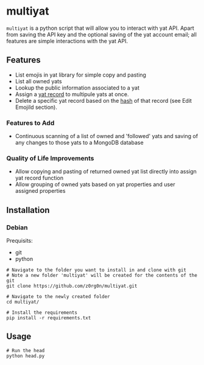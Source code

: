 # multiyat
`multiyat` is a python script that will allow you to interact with yat API.
Apart from saving the API key and the optional saving of the yat account email; all features are simple interactions with the yat API.


## Features
- List emojis in yat library for simple copy and pasting
- List all owned yats
- Lookup the public information associated to a yat
- Assign a [yat record](https://api-docs.y.at/docs/categories) to multipule yats at once.
- Delete a specific yat record based on the [hash](https://api-docs.y.at/docs/api-ref#parameters-18) of that record (see Edit EmojiId section).

### Features to Add
- Continuous scanning of a list of owned and 'followed' yats and saving of any changes to those yats to a MongoDB database

### Quality of Life Improvements
- Allow copying and pasting of returned owned yat list directly into assign yat record function
- Allow grouping of owned yats based on yat properties and user assigned properties


## Installation

### Debian
Prequisits:
- git
- python
```
# Navigate to the folder you want to install in and clone with git
# Note a new folder 'multiyat' will be created for the contents of the git
git clone https://github.com/z0rg0n/multiyat.git

# Navigate to the newly created folder
cd multiyat/

# Install the requirements
pip install -r requirements.txt
```

## Usage
```
# Run the head
python head.py
```

